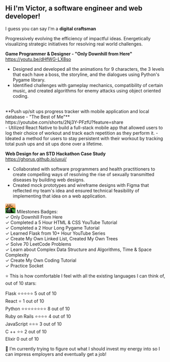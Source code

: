 ## Hi I'm Victor, a software engineer and web developer! 
I guess you can say I'm a **digital craftsman**

Progressively evolving the efficiency of impactful ideas. Energetically visualizing strategic initiatives for resolving real world challenges.

**Game Programmer & Designer - "Only Downhill from Here"**
 https://youtu.be/dHfWG-LX8so
- Designed and developed all the animations for 9 characters, the 3 levels that each have a boss, the storyline, and the dialogues using Python's Pygame library.
- Identified challenges with gameplay mechanics, compatibility of certain music, and created algorithms for enemy attacks using object oriented coding.
<br>
**Push up/sit ups progress tracker with mobile application and local database - "The Best of Me"** <br>
https://youtube.com/shorts/2Nj3Y-PFzfU?feature=share <br>
- Utilized React Native to build a full-stack mobile app that allowed users to log their choice of workout and track each repetition as they perform it. 
- Ideated a method for users to stay persistent with their workout by tracking total push ups and sit ups done over a lifetime.
  
**Web Design for an STD Hackathon Case Study** <br>
https://ghorus.github.io/uxui/ <br>
- Collaborated with software programmers and health practitioners to create compelling ways of resolving the rise of sexually transmitted diseases by building web designs.
- Created mock prototypes and wireframe designs with Figma that reflected my team's idea and ensured technical feasibility of implementing that idea on a web application.

![Milestone badge][logo] Milestones Badges: <br>
  ✓ Only Downhill From Here  <br>
  ✓ Completed a 5 Hour HTML & CSS YouTube Tutorial  <br>
  ✓ Completed a 2 Hour Long Pygame Tutorial <br>
  ✓ Learned Flask from 10+ Hour YouTube Series  <br>
  ✓ Create My Own Linked List, Created My Own Trees  <br>
  ✓ Solve 70 LeetCode Problems  <br>
  ✓ Learn about Complex Data Structure and Algorithms, Time & Space Complexity  <br>
  ✓ Create My Own Coding Tutorial  <br>
  ✓ Practice Socket  <br>
  
⭐ This is how comfortable I feel with all the existing languages I can think of, out of 10 stars: <br>

 Flask       ⭐⭐⭐⭐⭐ 5 out of 10 <br>
 React ⭐ 1 out of 10 <br>
 Python      ⭐⭐⭐⭐⭐⭐⭐⭐ 8 out of 10 <br>
 Ruby on Rails ⭐⭐⭐⭐ 4 out of 10 <br>
 JavaScript ⭐⭐⭐ 3 out of 10 <br>
 C ++ ⭐⭐ 2 out of 10 <br>
 Elixir 0 out of 10 <br>
 
🔭 I’m currently trying to figure out what I should invest my energy into so I can impress employers and eventually get a job!





[logo]: https://github.com/ghorus/ghorus/blob/main/milestone.png "Logo Title Text 2"


<!--
**ghorus/ghorus** is a ✨ _special_ ✨ repository because its `README.md` (this file) appears on your GitHub profile.

Here are some ideas to get you started:

- 🔭 I’m currently working on ...
- 🌱 I’m currently learning ...
- 👯 I’m looking to collaborate on ...

- ⚡ Fun fact: ...
-->
